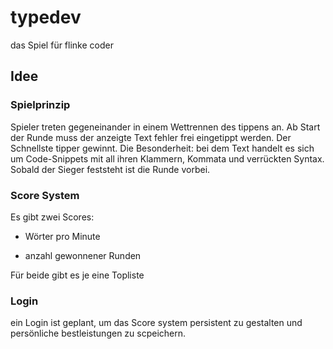 # typedev
 das Spiel für flinke coder

## Idee

### Spielprinzip

Spieler treten gegeneinander in einem Wettrennen des tippens an. Ab Start der Runde muss der anzeigte Text fehler frei eingetippt werden. Der Schnellste tipper gewinnt. Die Besonderheit: bei dem Text handelt es sich um Code-Snippets mit all ihren Klammern, Kommata und verrückten Syntax. Sobald der Sieger feststeht ist die Runde vorbei.

### Score System

Es gibt zwei Scores:

 - Wörter pro Minute
 
 - anzahl gewonnener Runden
 
Für beide gibt es je eine Topliste

### Login

ein Login ist geplant, um das Score system persistent zu gestalten und persönliche bestleistungen zu scpeichern.
